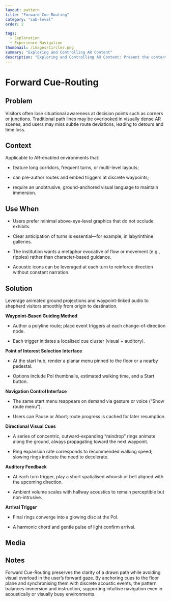 ```yaml
---
layout: pattern
title: "Forward Cue-Routing"
category: "sub-level"
order: 2

tags:
  - Exploration
  - Experience Navigation
thumbnail: /images/Circles.png
summary: "Exploring and Controlling AR Content"
description: "Exploring and Controlling AR Content: Present the content in a structured, navigable, and user-controlled manner."
---
```


# Forward Cue-Routing

## Problem
Visitors often lose situational awareness at decision points such as corners or junctions. Traditional path lines may be overlooked in visually dense AR scenes, and users may miss subtle route deviations, leading to detours and time loss.

## Context
Applicable to AR-enabled environments that:

- feature long corridors, frequent turns, or multi-level layouts;

- can pre-author routes and embed triggers at discrete waypoints;

- require an unobtrusive, ground-anchored visual language to maintain immersion.

## Use When

- Users prefer minimal above-eye-level graphics that do not occlude exhibits.

- Clear anticipation of turns is essential—for example, in labyrinthine galleries.

- The institution wants a metaphor evocative of flow or movement (e.g., ripples) rather than character-based guidance.

- Acoustic icons can be leveraged at each turn to reinforce direction without constant narration.

## Solution

Leverage animated ground projections and waypoint-linked audio to shepherd visitors smoothly from origin to destination.

**Waypoint-Based Guiding Method**

- Author a polyline route; place event triggers at each change-of-direction node.

- Each trigger initiates a localised cue cluster (visual + auditory).

**Point of Interest Selection Interface**

- At the start hub, render a planar menu pinned to the floor or a nearby pedestal.

- Options include PoI thumbnails, estimated walking time, and a Start button.

**Navigation Control Interface**

- The same start menu reappears on demand via gesture or voice (“Show route menu”).

- Users can Pause or Abort; route progress is cached for later resumption.

**Directional Visual Cues**

- A series of concentric, outward-expanding “raindrop” rings animate along the ground, always propagating toward the next waypoint.

- Ring expansion rate corresponds to recommended walking speed; slowing rings indicate the need to decelerate.

**Auditory Feedback**

- At each turn trigger, play a short spatialised whoosh or bell aligned with the upcoming direction.

- Ambient volume scales with hallway acoustics to remain perceptible but non-intrusive.

**Arrival Trigger**

- Final rings converge into a glowing disc at the PoI.

- A harmonic chord and gentle pulse of light confirm arrival.

## Media



## Notes

Forward Cue-Routing preserves the clarity of a drawn path while avoiding visual overload in the user’s forward gaze. By anchoring cues to the floor plane and synchronising them with discrete acoustic events, the pattern balances immersion and instruction, supporting intuitive navigation even in acoustically or visually busy environments.
